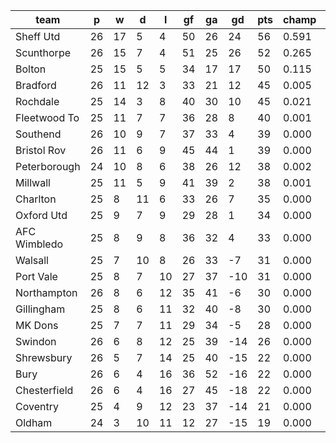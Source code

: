 |     team     | p  | w  | d  | l  | gf | ga | gd  | pts | champ | top2  | top3  | top4  |  5-7  | bot4  | bot3  | bot2  |
|--------------|----|----|----|----|----|----|-----|-----|-------|-------|-------|-------|-------|-------|-------|-------|
| Sheff Utd    | 26 | 17 |  5 |  4 | 50 | 26 |  24 |  56 | 0.591 | 0.849 | 0.956 | 0.986 | 0.014 | 0.000 | 0.000 | 0.000|
| Scunthorpe   | 26 | 15 |  7 |  4 | 51 | 25 |  26 |  52 | 0.265 | 0.635 | 0.852 | 0.939 | 0.057 | 0.000 | 0.000 | 0.000|
| Bolton       | 25 | 15 |  5 |  5 | 34 | 17 |  17 |  50 | 0.115 | 0.359 | 0.686 | 0.851 | 0.133 | 0.000 | 0.000 | 0.000|
| Bradford     | 26 | 11 | 12 |  3 | 33 | 21 |  12 |  45 | 0.005 | 0.031 | 0.106 | 0.260 | 0.466 | 0.000 | 0.000 | 0.000|
| Rochdale     | 25 | 14 |  3 |  8 | 40 | 30 |  10 |  45 | 0.021 | 0.092 | 0.250 | 0.495 | 0.372 | 0.000 | 0.000 | 0.000|
| Fleetwood To | 25 | 11 |  7 |  7 | 36 | 28 |   8 |  40 | 0.001 | 0.005 | 0.023 | 0.074 | 0.312 | 0.000 | 0.000 | 0.000|
| Southend     | 26 | 10 |  9 |  7 | 37 | 33 |   4 |  39 | 0.000 | 0.001 | 0.005 | 0.021 | 0.160 | 0.001 | 0.001 | 0.000|
| Bristol Rov  | 26 | 11 |  6 |  9 | 45 | 44 |   1 |  39 | 0.000 | 0.001 | 0.007 | 0.025 | 0.194 | 0.001 | 0.000 | 0.000|
| Peterborough | 24 | 10 |  8 |  6 | 38 | 26 |  12 |  38 | 0.002 | 0.015 | 0.059 | 0.164 | 0.410 | 0.000 | 0.000 | 0.000|
| Millwall     | 25 | 11 |  5 |  9 | 41 | 39 |   2 |  38 | 0.001 | 0.010 | 0.042 | 0.126 | 0.386 | 0.000 | 0.000 | 0.000|
| Charlton     | 25 |  8 | 11 |  6 | 33 | 26 |   7 |  35 | 0.000 | 0.001 | 0.006 | 0.024 | 0.168 | 0.001 | 0.001 | 0.000|
| Oxford Utd   | 25 |  9 |  7 |  9 | 29 | 28 |   1 |  34 | 0.000 | 0.000 | 0.003 | 0.012 | 0.103 | 0.004 | 0.002 | 0.000|
| AFC Wimbledo | 25 |  8 |  9 |  8 | 36 | 32 |   4 |  33 | 0.000 | 0.001 | 0.005 | 0.021 | 0.167 | 0.003 | 0.001 | 0.000|
| Walsall      | 25 |  7 | 10 |  8 | 26 | 33 |  -7 |  31 | 0.000 | 0.000 | 0.000 | 0.000 | 0.016 | 0.048 | 0.023 | 0.008|
| Port Vale    | 25 |  8 |  7 | 10 | 27 | 37 | -10 |  31 | 0.000 | 0.000 | 0.000 | 0.000 | 0.007 | 0.085 | 0.042 | 0.017|
| Northampton  | 26 |  8 |  6 | 12 | 35 | 41 |  -6 |  30 | 0.000 | 0.000 | 0.000 | 0.001 | 0.013 | 0.054 | 0.026 | 0.011|
| Gillingham   | 25 |  8 |  6 | 11 | 32 | 40 |  -8 |  30 | 0.000 | 0.000 | 0.000 | 0.000 | 0.017 | 0.052 | 0.026 | 0.012|
| MK Dons      | 25 |  7 |  7 | 11 | 29 | 34 |  -5 |  28 | 0.000 | 0.000 | 0.000 | 0.000 | 0.005 | 0.108 | 0.059 | 0.024|
| Swindon      | 26 |  6 |  8 | 12 | 25 | 39 | -14 |  26 | 0.000 | 0.000 | 0.000 | 0.000 | 0.000 | 0.464 | 0.319 | 0.184|
| Shrewsbury   | 26 |  5 |  7 | 14 | 25 | 40 | -15 |  22 | 0.000 | 0.000 | 0.000 | 0.000 | 0.000 | 0.647 | 0.500 | 0.348|
| Bury         | 26 |  6 |  4 | 16 | 36 | 52 | -16 |  22 | 0.000 | 0.000 | 0.000 | 0.000 | 0.000 | 0.545 | 0.410 | 0.262|
| Chesterfield | 26 |  6 |  4 | 16 | 27 | 45 | -18 |  22 | 0.000 | 0.000 | 0.000 | 0.000 | 0.000 | 0.717 | 0.591 | 0.429|
| Coventry     | 25 |  4 |  9 | 12 | 23 | 37 | -14 |  21 | 0.000 | 0.000 | 0.000 | 0.000 | 0.000 | 0.613 | 0.478 | 0.329|
| Oldham       | 24 |  3 | 10 | 11 | 12 | 27 | -15 |  19 | 0.000 | 0.000 | 0.000 | 0.000 | 0.000 | 0.656 | 0.523 | 0.375|
